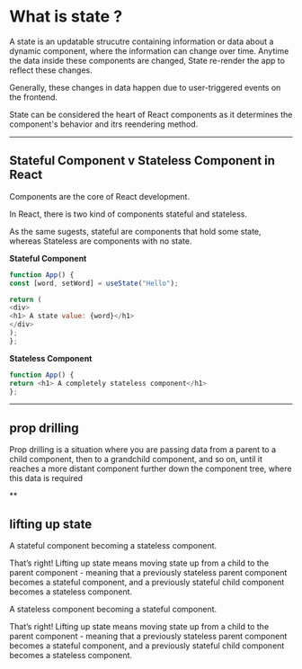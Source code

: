 # What is state ?

 A state is an updatable strucutre containing information or data about a dynamic component, where the information can change over time. Anytime the data inside these components are changed,
 State re-render the app to reflect these changes.
 
 Generally, these changes in data happen due to user-triggered events on the frontend.
 
 State can be considered the heart of React components as it determines the component's behavior and itrs reendering method.
 
 ***
 
 ## Stateful Component v Stateless Component in React
 Components are the core of React development. 
 
 In React, there is two kind of components stateful and stateless. 
 
 As the same sugests, stateful are components that hold some state, whereas Stateless are components with no state.
 
 **Stateful Component**
 
 ```js
 function App() {
 const [word, setWord] = useState("Hello");
 
 return (
 <div>
 <h1> A state value: {word}</h1>
 </div>
 );
 };
 ```
 
 
  **Stateless Component** 
  
 ```js
 function App() {
 return <h1> A completely stateless component</h1>
 };
 ```
 
 ***
 
 ## prop drilling
 Prop drilling is a situation where you are passing data from a parent to a child component, then to a grandchild component, and so on, until it reaches a more distant component further down the component tree, where this data is required
 
 **
 
 ## lifting up state 
 
 A stateful component becoming a stateless component.
 
 That’s right! Lifting up state means moving state up from a child to the parent component - meaning that a previously stateless parent component becomes a stateful component, and a previously stateful child component becomes a stateless component. 

A stateless component becoming a stateful component.

That’s right! Lifting up state means moving state up from a child to the parent component - meaning that a previously stateless parent component becomes a stateful component, and a previously stateful child component becomes a stateless component.


